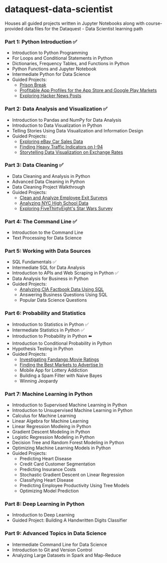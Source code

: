 # dataquest-data-scientist
Houses all guided projects written in Jupyter Notebooks along with course-provided data files for the Dataquest - Data Scientist learning path

### Part 1: Python Introduction ✅
- Introduction to Python Programming 
- For Loops and Conditional Statements in Python 
- Dictionaries, Frequency Tables, and Functions in Python 
- Python Functions and Jupyter Notebook 
- Intermediate Python for Data Science 
- Guided Projects:
  - [Prison Break](https://github.com/marilynyi/dataquest-data-scientist/tree/main/01_prison_break) 
  - [Profitable App Profiles for the App Store and Google Play Markets](https://github.com/marilynyi/dataquest-data-scientist/tree/main/02_mobile_app_data) 
  - [Exploring Hacker News Posts](https://github.com/marilynyi/dataquest-data-scientist/tree/main/03_exploring_hacker_news_posts) 

### Part 2: Data Analysis and Visualization ✅
- Introduction to Pandas and NumPy for Data Analysis 
- Introduction to Data Visualization in Python 
- Telling Stories Using Data Visualization and Information Design
- Guided Projects:
  - [Exploring eBay Car Sales Data](https://github.com/marilynyi/dataquest-data-scientist/tree/main/04_exploring_ebay_car_sales)
  - [Finding Heavy Traffic Indicators on I-94](https://github.com/marilynyi/dataquest-data-scientist/tree/main/05_finding_heavy_traffic_indicators_on_i94w)
  - [Storytelling Data Visualization on Exchange Rates](https://github.com/marilynyi/dataquest-data-scientist/tree/main/06_storytelling_data_visualization_on_exchange_rates)

### Part 3: Data Cleaning ✅
- Data Cleaning and Analysis in Python
- Advanced Data Cleaning in Python
- Data Cleaning Project Walkthrough
- Guided Projects:
  - [Clean and Analyze Employee Exit Surveys](https://github.com/marilynyi/dataquest-data-scientist/tree/main/07_clean_and_analyze_employee_exit_surveys)
  - [Analyzing NYC High School Data](https://github.com/marilynyi/dataquest-data-scientist/tree/main/08_analyzing_nyc_high_school_data)
  - [Exploring FiveThirtyEight's Star Wars Survey](https://github.com/marilynyi/dataquest-data-scientist/tree/main/09_exploring_star_wars_survey)

### Part 4: The Command Line ✅
- Introduction to the Command Line
- Text Processing for Data Science

### Part 5: Working with Data Sources
- SQL Fundamentals ✅
- Intermediate SQL for Data Analysis
- Introduction to APIs and Web Scraping in Python ✅
- Data Analysis for Business in Python
- Guided Projects:
  - [Analyzing CIA Factbook Data Using SQL](https://github.com/marilynyi/dataquest-data-scientist/tree/main/10_analyzing_cia_factbook_data_using_sql) 
  - Answering Business Questions Using SQL
  - Popular Data Science Questions

### Part 6: Probability and Statistics
- Introduction to Statistics in Python ✅
- Intermediate Statistics in Python ✅
- Introduction to Probability in Python ⬅️
- Introduction to Conditional Probability in Python
- Hypothesis Testing in Python
- Guided Projects: 
  - [Investigating Fandango Movie Ratings](https://github.com/marilynyi/dataquest-data-scientist/tree/main/13_investigating_new_movie_ratings)
  - [Finding the Best Markets to Advertise In](https://github.com/marilynyi/dataquest-data-scientist/tree/main/14_finding_the_best_markets_to_advertise_in)
  - Mobile App for Lottery Addiction
  - Building a Spam Filter with Naive Bayes
  - Winning Jeopardy

### Part 7: Machine Learning in Python
- Introduction to Supervised Machine Learning in Python
- Introduction to Unsupervised Machine Learning in Python
- Calculus for Machine Learning
- Linear Algebra for Machine Learning
- Linear Regression Modleing in Python
- Gradient Descent Modeling in Python
- Logistic Regression Modeling in Python
- Decision Tree and Random Forest Modeling in Python
- Optimizing Machine Learning Models in Python
- Guided Projects:
  - Predicting Heart Disease
  - Credit Card Customer Segmentation
  - Predicting Insurance Costs
  - Stochastic Gradient Descent on Linear Regression
  - Classifying Heart Disease
  - Predicting Employee Productivity Using Tree Models
  - Optimizing Model Prediction

### Part 8: Deep Learning in Python
- Introduction to Deep Learning
- Guided Project: Building A Handwritten Digits Classifier

### Part 9: Advanced Topics in Data Science
- Intermediate Command Line for Data Science
- Introduction to Git and Version Control
- Analyzing Large Datasets in Spark and Map-Reduce
